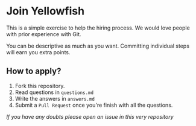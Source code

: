 # Join Yellowfish

This is a simple exercise to help the hiring process. We would love people with prior
experience with Git.

You can be descriptive as much as you want. Committing individual steps will earn you extra points.


## How to apply?

 1. Fork this repository.
 2. Read questions in `questions.md`
 3. Write the answers in `answers.md`
 4. Submit a `Pull Request` once you're finish with all the questions.

*If you have any doubts please open an issue in this very repository*
